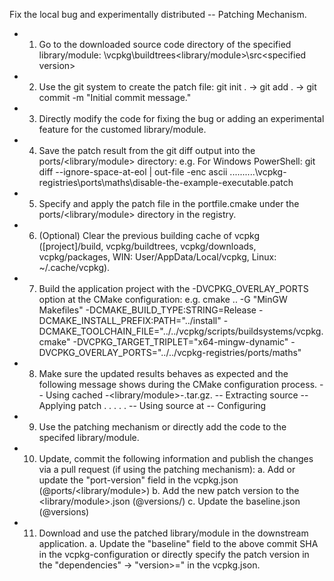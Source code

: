 Fix the local bug and experimentally distributed -- Patching Mechanism.
* 1. Go to the downloaded source code directory of the specified library/module: 
    <directory to vcpkg>\vcpkg\buildtrees\<library/module>\src\<specified version>
* 2. Use the git system to create the patch file: 
    git init . -> git add . -> git commit -m "Initial commit message."
* 3. Directly modify the code for fixing the bug or adding an experimental feature for the customed library/module.
* 4. Save the patch result from the git diff output into the ports/<library/module> directory:
    e.g. For Windows PowerShell: git diff --ignore-space-at-eol | out-file -enc ascii ..\..\..\..\..\vcpkg-registries\ports\maths\disable-the-example-executable.patch
* 5. Specify and apply the patch file in the portfile.cmake under the ports/<library/module> directory in the registry.
* 6. (Optional) Clear the previous building cache of vcpkg ([project]/build, vcpkg/buildtrees, vcpkg/downloads, vcpkg/packages, WIN: User/AppData/Local/vcpkg, Linux: ~/.cache/vcpkg).
* 7. Build the application project with the -DVCPKG_OVERLAY_PORTS option at the CMake configuration:
    e.g. cmake .. -G "MinGW Makefiles" -DCMAKE_BUILD_TYPE:STRING=Release -DCMAKE_INSTALL_PREFIX:PATH="../install" -DCMAKE_TOOLCHAIN_FILE="../../vcpkg/scripts/buildsystems/vcpkg.cmake" -DVCPKG_TARGET_TRIPLET="x64-mingw-dynamic" -DVCPKG_OVERLAY_PORTS="../../vcpkg-registries/ports/maths"
* 8. Make sure the updated results behaves as expected and the following message shows during the CMake configuration process.
    -- Using cached <host>-<library/module>-<version>.tar.gz.
    -- Extracting source <path to the cached file>
    -- Applying patch <pathc filename>
                  .
                  .
                  .
                  .
                  .
    -- Using source at <path to the source under the buildtrees directory>
    -- Configuring <vcpkg target triplet>
* 9. Use the patching mechanism or directly add the code to the specifed library/module.
* 10. Update, commit the following information and publish the changes via a pull request (if using the patching mechanism):
    a. Add or update the "port-version" field in the vcpkg.json (@ports/<library/module>)
    b. Add the new patch version to the <library/module>.json (@versions/<X->)
    c. Update the baseline.json (@versions)

* 11. Download and use the patched library/module in the downstream application.
    a. Update the "baseline" field to the above commit SHA in the vcpkg-configuration or directly specify the patch version in the "dependencies" -> "version>=" in the vcpkg.json.